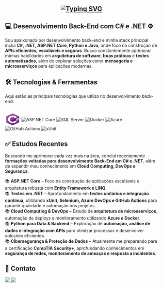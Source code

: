 <h2 align="center">
  <a href="https://git.io/typing-svg">
    <img src="https://readme-typing-svg.herokuapp.com?font=Fira+Code&weight=700&size=30&pause=1000&color=FBA611&center=true&vCenter=true&width=500&lines=Olá!%2C+me+chamo+Luis!+👋;Bem-vindo+ao+meu+GitHub!+✌" 
    alt="Typing SVG" />
  </a>
</h2>

## 💻 Desenvolvimento Back-End com C# e .NET ⚙️  
Sou apaixonado por desenvolvimento back-end e minha stack principal inclui **C#, .NET, ASP.NET Core, Python e Java**, onde foco na construção de **APIs eficientes, escaláveis e seguras**. Busco constantemente aprimorar minhas habilidades em **arquitetura de software**, **boas práticas** e **testes automatizados**, além de explorar soluções como **mensageria e microsserviços** para aplicações modernas.  

## 🛠️ Tecnologias & Ferramentas  
Aqui estão as principais tecnologias que utilizo no desenvolvimento back-end:  

<div style="display: inline_block"><br>
  <img align="center" alt="Csharp" height="40" width="50" src="https://raw.githubusercontent.com/devicons/devicon/master/icons/csharp/csharp-original.svg">
  <img align="center" alt="ASP.NET Core" height="40" width="50" src="https://upload.wikimedia.org/wikipedia/commons/thumb/e/ee/.NET_Core_Logo.svg/300px-.NET_Core_Logo.svg.png">
  <img align="center" alt="SQL Server" height="40" width="50" src="https://www.svgrepo.com/show/255832/sql.svg">
  <img align="center" alt="Docker" height="40" width="50" src="https://cdn.jsdelivr.net/gh/devicons/devicon/icons/docker/docker-original.svg">
  <img align="center" alt="Azure" height="40" width="50" src="https://upload.wikimedia.org/wikipedia/commons/a/a8/Microsoft_Azure_Logo.svg">
  <img align="center" alt="GitHub Actions" height="40" width="50" src="https://cdn.jsdelivr.net/gh/devicons/devicon/icons/github/github-original.svg">
  <img align="center" alt="xUnit" height="40" width="50" src="https://avatars.githubusercontent.com/u/2933246?s=200&v=4">
</div>  


## ✅ Estudos Recentes  
Buscando me aprimorar cada vez mais na área, concluí recentemente **formações voltadas para desenvolvimento Back-End em C# e .NET**, além de expandir meu conhecimento em **Cloud Computing, DevOps e Segurança**:  

📚 **ASP.NET Core** – Foco na construção de aplicações escaláveis e arquitetura robusta com **Entity Framework e LINQ**.  
📚 **Testes em .NET** – Aprofundamento em **testes unitários e integração contínua**, utilizando **xUnit, Selenium, Azure DevOps e GitHub Actions** para garantir qualidade e automação nos projetos.  
📚 **Cloud Computing & DevOps** – Estudo de **arquitetura de microsserviços**, automação de deploys e monitoramento utilizando **Azure e Docker**.  
📚 **Python para Data & Backend** – Exploração de **automação, análise de dados e integração com APIs** para otimizar processos e desenvolver soluções eficientes.  
📚 **Cibersegurança & Proteção de Dados** – Atualmente me preparando para a certificação **CompTIA Security+**, aprofundando conhecimentos em **segurança de redes, monitoramento de ameaças e resposta a incidentes**.  


## 📩 Contato  

<div>  
  <a href="https://www.linkedin.com/in/luis-duarte-560993291/" target="_blank">
    <img src="https://img.shields.io/badge/-LinkedIn-%230077B5?style=for-the-badge&logo=linkedin&logoColor=white" target="_blank">
  </a> 
  <a href = "mailto:luiscmduarte077@gmail.com">
    <img src="https://img.shields.io/badge/-Gmail-%23333?style=for-the-badge&logo=gmail&logoColor=white" target="_blank">
  </a>
</div>  
  
</div>

<!--






  <a href="https://www.instagram.com/luis.duarte0/" target="_blank"><img src="https://img.shields.io/badge/-Instagram-%23E4405F?style=for-the-badge&logo=instagram&logoColor=white" target="_blank"></a>
-->








<!--
**LuisDuarte0/LuisDuarte0** is a ✨ _special_ ✨ repository because its `README.md` (this file) appears on your GitHub profile.

Here are some ideas to get you started:

- 🔭 I’m currently working on ...
- 🌱 I’m currently learning ...
- 👯 I’m looking to collaborate on ...
- 🤔 I’m looking for help with ...
- 💬 Ask me about ...
- 📫 How to reach me: ...
- 😄 Pronouns: ...
- ⚡ Fun fact: ...
-->
